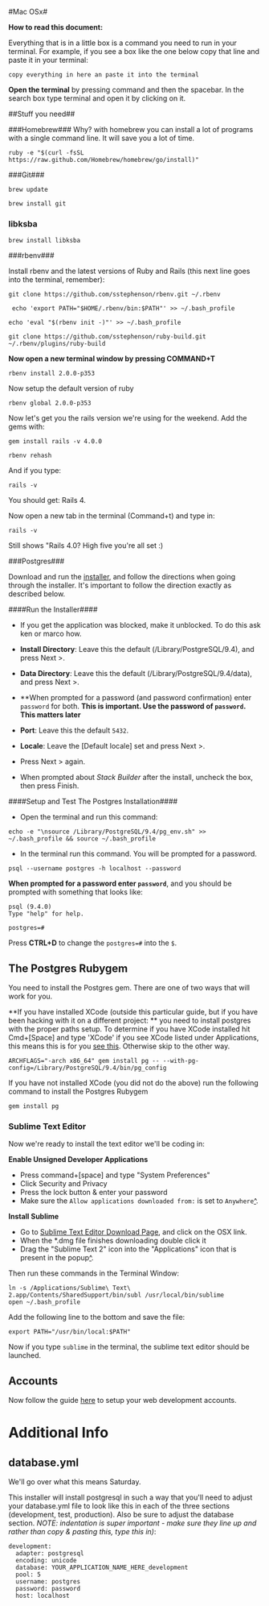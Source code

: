 #Mac OSx#

__How to read this document:__

Everything that is in a little box is a command you need to run in your terminal. For example, if you see a box like the one below copy that line and paste it in your terminal:

```
copy everything in here an paste it into the terminal
```

__Open the terminal__ by pressing command and then the spacebar. In the search box type terminal and open it by clicking on it.

##Stuff you need##

###Homebrew###
Why? with homebrew you can install a lot of programs with a single command line. It will save you a lot of time.

```
ruby -e "$(curl -fsSL https://raw.github.com/Homebrew/homebrew/go/install)"
```

###Git###


```
brew update
```
```
brew install git
```


### libksba ###

```
brew install libksba
```


###rbenv###

Install rbenv and the latest versions of Ruby and Rails (this next line goes into the terminal, remember):



```
git clone https://github.com/sstephenson/rbenv.git ~/.rbenv
```


```
 echo 'export PATH="$HOME/.rbenv/bin:$PATH"' >> ~/.bash_profile
```

```
echo 'eval "$(rbenv init -)"' >> ~/.bash_profile
```


```
git clone https://github.com/sstephenson/ruby-build.git ~/.rbenv/plugins/ruby-build
```

__Now open a new terminal window by pressing COMMAND+T__

```
rbenv install 2.0.0-p353
```

Now setup the default version of ruby

```
rbenv global 2.0.0-p353
```

Now let's get you the rails version we're using for the weekend. Add the gems with:

```
gem install rails -v 4.0.0
```

```
rbenv rehash
```

And if you type:

```
rails -v
```

You should get: Rails 4.

Now open a new tab in the terminal (Command+t) and type in:

```
rails -v
```

Still shows "Rails 4.0? High five you're all set :)



###Postgres###

Download and run the [installer](http://www.enterprisedb.com/products-services-training/pgdownload#osx), and follow the directions when going through the installer.  It's important to follow the direction exactly as described below.

####Run the Installer####

* If you get the application was blocked, make it unblocked.  To do this ask ken or marco how.

* **Install Directory**: Leave this the default (/Library/PostgreSQL/9.4), and press Next >.
* **Data Directory**: Leave this the default (/Library/PostgreSQL/9.4/data), and press Next >.
* **When prompted for a password (and password confirmation) enter `password` for both.  **This is important.  Use the password of `password`.  This matters later**
* **Port**: Leave this the default `5432`.
* **Locale**: Leave the [Default locale] set and press Next >.
* Press Next > again.
* When prompted about *Stack Builder* after the install, uncheck the box, then press Finish.


####Setup and Test The Postgres Installation####

* Open the terminal and run this command:

```
echo -e "\nsource /Library/PostgreSQL/9.4/pg_env.sh" >> ~/.bash_profile && source ~/.bash_profile
```

* In the terminal run this command.  You will be prompted for a password.

```
psql --username postgres -h localhost --password
```

**When prompted for a password enter `password`**, and you should be prompted with something that looks like:

```
psql (9.4.0)
Type "help" for help.

postgres=#
```

Press **CTRL+D** to change the `postgres=#` into the `$`.


The Postgres Rubygem
-----------

You need to install the Postgres gem.  There are one of two ways that will work for you.


**If you have installed XCode (outside this particular guide, but if you have been hacking with it on a different project: ** you need to install postgres with the proper paths setup.  To determine if you have XCode installed hit Cmd+[Space] and type 'XCode'  if you see XCode listed under Applications, this means this is for you [see this](http://i.imgur.com/VGLrHxO.png).  Otherwise skip to the other way.

```
ARCHFLAGS="-arch x86_64" gem install pg -- --with-pg-config=/Library/PostgreSQL/9.4/bin/pg_config
```

If you have not installed XCode (you did not do the above) run the following command to install the Postgres Rubygem

```
gem install pg
```

### Sublime Text Editor

Now we're ready to install the text editor we'll be coding in:


**Enable Unsigned Developer Applications**

* Press command+[space] and type "System Preferences"
* Click Security and Privacy
* Press the lock button & enter your password
* Make sure the `Allow applications downloaded from:` is set to `Anywhere`[^](http://i.imgur.com/0HEcfmt.png).

**Install Sublime**

* Go to [Sublime Text Editor Download Page](http://www.sublimetext.com/2), and click on the OSX link.
* When the *.dmg file finishes downloading double click it
* Drag the "Sublime Text 2" icon into the "Applications" icon that is present in the popup[^](http://i.imgur.com/DuTTT71.png).

Then run these commands in the Terminal Window:

```
ln -s /Applications/Sublime\ Text\ 2.app/Contents/SharedSupport/bin/subl /usr/local/bin/sublime
open ~/.bash_profile
```

Add the following line to the bottom and save the file:

```
export PATH="/usr/bin/local:$PATH"
```

Now if you type `sublime` in the terminal, the sublime text editor should be launched.


## Accounts

Now follow the guide [here](https://github.com/FirehoseWeekend/install-guide/blob/master/accounts.md) to setup your web development accounts.



Additional Info
======

database.yml
------

We'll go over what this means Saturday.

This installer will install postgresql in such a way that you'll need to adjust your database.yml file to look like this in each of the three sections (development, test, production).  Also be sure to adjust the database section.  _NOTE: indentation is super important - make sure they line up and rather than copy & pasting this, type this in)_:

```
development:
  adapter: postgresql
  encoding: unicode
  database: YOUR_APPLICATION_NAME_HERE_development
  pool: 5
  username: postgres
  password: password
  host: localhost
```
